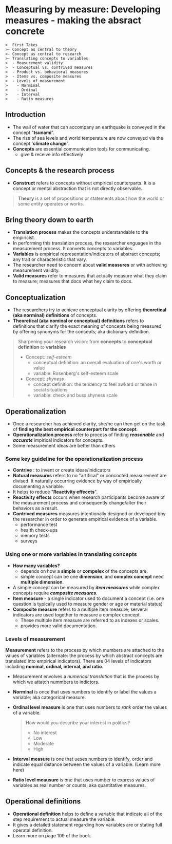 # Measuring by measure: Developing measures - making the absract concrete
```
>__First Takes__
>- Concept as central to theory
>- Concept as central to research
>- Translating concepts to variables
>  - Measurement validity
>  - Conceptual vs. contrived measures
>  - Product vs. behavioral measures
>  - Items vs. composite measures
>  - Levels of measurement
>    - Norminal
>    - Ordinal
>    - Interval
>    - Ratio measures
```

## Introduction
- The wall of water that can accompany an earthquake is conveyed in the concept "__tsunami__".
- The rise of sea levels and world temperature are now conveyed via the concept '__climate change__".
- **Concepts** are essential communication tools for communicating.
  - give & receive info effectively
 

## Concepts & the research process
- __Construct__ refers to concepts without empirical counterparts. It is a concept or mental abstraction that is not directly observable.
> __Theory__ is a set of propositions or statements about how the world or some entity operates or works.

## Bring theory down to earth
- __Translation process__ makes the concepts understandable to the empiricist.
- In performing this translation process, the researcher enguages in the measurement process. It converts concepts to variables.
- __Variables__ is empirical representation/indicators of abstract concepts; any trait or characteristic that vary.
- The researcher need to concern about **valid measures** or with achieving measurement validity.
- **Valid measures** refer to measures that actually measure what they claim to measure; measures that docs what hey claim to docs.

## Conceptualization
- The researchers try to achieve conceptual clarity by offering **theoretical (aka norminal) definitions** of concepts.
- **Theoretical (aka nominal or conceptual) definitions** refers to definitions that clarify the exact meaning of concepts being measured by offering synonyms for the concepts; aka dictionary definition.

> Sharpening your research vision: from **concepts** to **conceptual definition** to **variables**
> - Concept: _self-esteem_
>   - conceptual definition: an overall evaluation of one's worth or value
>   - variable: Rosenberg's self-esteem scale
>  - Concept: _shyness_
>    - concept definition: the tendency to feel awkard or tense in social situations
>    - variable: check and buss shyness scale

## Operationalization
- Once a researcher has achieved clarity, she/he can then get on the task of **finding the best empirical counterpart for the concept**.
- **Operationalization process** refer to process of finding __*reasonable*__ and __*accurate*__ impirical indicators for concepts.
- Some measurement ideas are better than others

### Some key guideline for the operationalization process
- __Contrive__ : to invent or create ideas/inidicators
- **Natural measures** refers to no "artifical" or concocted measurement are divised. It naturally occurring evidence by way of empirically documenting a variable.
- It helps to reduce "__Reactivity effeccts__".
- **Reactivity effects** occurs when research participants become aware of the measurement process and consequently change/alter their behaviors as a result.
- **Contrived measures** measures intentionally designed or developed bby the researcher in order to generate empirical evidence of a variable.
  - performance test
  - health check-ups
  - memory tests
  - surveys

 ### Using one or more variables in translating concepts
 - __How many variables?__
   - depends on how a __simple__ or __compelex__ of the concepts are. 
   - simple concept can be one __dimension__, and __complex concept__ need __multiple dimension__.
  - A simple concept can be measured by *__item measures__* while complex concepts require *__composite measures__*.
  - **Item measure** - a single indicator used to document a concept (i.e. one question is typically used to measure gender or age or material status)
  - **Composite measure** refers to a multiple item measure; serveral indicators are used together to measure a complex concept.
    - These multiple item measure are referred to as indexes or scales.
    - provides more valid documentation.
### Levels of measurement
**Measurement** refers to the process by which mumbers are attached to the values of variables (alternate: the process by which abstract concepts are translated into empirical indicators). There are 04 levels of indicators including **nominal, ordinal, interval, and ratio**. 
- Measurement envolves a *numerical translation* that is the process by which we attatch nummbers to indictors.
- **Norminal** is once that uses numbers to identify or label the values a variable; aka categorical measure.
- **Ordinal level measure** is one that uses numbers to *rank* order the values of a variable.
  > How would you describe your interest in politics?
  > - No interest
  > - Low
  > - Moderate
  > - High

- **Interval measure** is one that ueses numbers to identify, order and indicate equal distance between the values of a variable. (Learn more here)
- **Ratio level meausure** is one that uses number to express values of variables as real number or counts; aka quantitative measures. 

## Operational definitions
- **Operational definition** helps to define a variable that indicate all of the step requirement to actual measure the variable.
- It gives a detailed statement regarding how variables are or stating full operatal definition.
- Learn more on page 109 of the book. 


